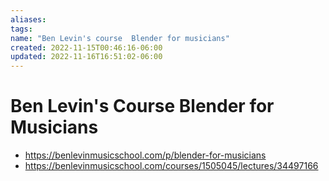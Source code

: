 ```yaml
---
aliases: 
tags: 
name: "Ben Levin's course  Blender for musicians"
created: 2022-11-15T00:46:16-06:00
updated: 2022-11-16T16:51:02-06:00
---
```

# Ben Levin's Course Blender for Musicians
- https://benlevinmusicschool.com/p/blender-for-musicians
- https://benlevinmusicschool.com/courses/1505045/lectures/34497166